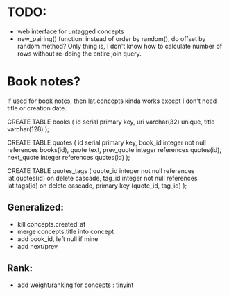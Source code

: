# TODO:

* web interface for untagged concepts
* new_pairing() function: instead of order by random(), do offset by random method?  Only thing is, I don't know how to calculate number of rows without re-doing the entire join query.

# Book notes?

If used for book notes, then lat.concepts kinda works except I don't need title or creation date.

CREATE TABLE books (
  id serial primary key,
  uri varchar(32) unique,
  title varchar(128)
);

CREATE TABLE quotes (
  id serial primary key,
  book_id integer not null references books(id),
  quote text,
  prev_quote integer references quotes(id),
  next_quote integer references quotes(id)
);

CREATE TABLE quotes_tags (
  quote_id integer not null references lat.quotes(id) on delete cascade,
  tag_id integer not null references lat.tags(id) on delete cascade,
  primary key (quote_id, tag_id)
);

## Generalized:

* kill concepts.created_at
* merge concepts.title into concept
* add book_id, left null if mine
* add next/prev

## Rank:

* add weight/ranking for concepts : tinyint

